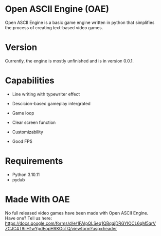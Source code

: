 # Open ASCII Engine (OAE)
Open ASCII Engine is a basic game engine written in python that simplifies the process of creating text-based video games.

# Version
Currently, the engine is mostly unfinished and is in version 0.0.1.

# Capabilities
- Line writing with typewriter effect

- Descicion-based gameplay intergrated

- Game loop

- Clear screen function

- Customizability

- Good FPS

# Requirements
- Python 3.10.11
- pydub

# Made With OAE
No full released video games have been made with Open ASCII Engine. Have one? Tell us here: https://docs.google.com/forms/d/e/1FAIpQLSeq1QBqqjDRGYIOCL6qM5qrVZCJC4T8iiH1wYpdEopHRKOcTQ/viewform?usp=header
